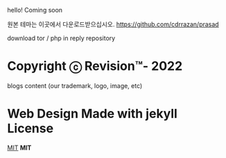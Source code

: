 hello! Coming soon

원본 테마는 이곳에서 다운로드받으십시오. https://github.com/cdrrazan/prasad

download tor / php in reply repository 
<!--
# Prasad 
<a href="https://jekyll-themes.com">
    <img src="https://img.shields.io/badge/featured%20on-JT-red.svg" height="20" alt="Jekyll Themes Shield" >
</a>

> Prasad is a complete Jekyll theme designed for portfolio and blog for developers,  developed from forked version of Affiliate Jekyll theme.

- **Demo:** https://prasad.cdrrazan.com

![SCREENSHOT](demo.png)


>You can view the full live site using this theme <a href="https://cdrrazan.com" target="_blank">
>HERE.</a> <br>

>If you need any help open the issue in <a href="https://github.com/cdrrazan/prasad/issues/new"
>target="_blank"> here.</a>

Please refer to the [Theme setup in the demo site for full documentation of the theme.](https://prasad.cdrrazan.com/theme-setup) -->

# Copyright ⓒ Revision™- 2022
blogs content (our trademark, logo, image, etc)


# Web Design Made with jekyll License

[MIT](MIT_LICENSE.txt) **MIT**
